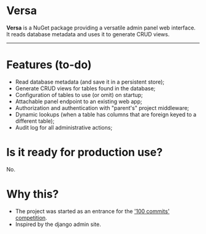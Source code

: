 # Versa

**Versa** is a NuGet package providing a versatile admin panel web interface.
It reads database metadata and uses it to generate CRUD views.

---

# Features (to-do)
- Read database metadata (and save it in a persistent store);
- Generate CRUD views for tables found in the database;
- Configuration of tables to use (or omit) on startup;
- Attachable panel endpoint to an existing web app;
- Authorization and authentication with "parent's" project middleware;
- Dynamic lookups (when a table has columns that are foreign keyed to a different table);
- Audit log for all administrative actions;

# Is it ready for production use?
No.

# Why this?
- The project was started as an entrance for the ['100 commits' competition](https://100commitow.pl/).
- Inspired by the django admin site.